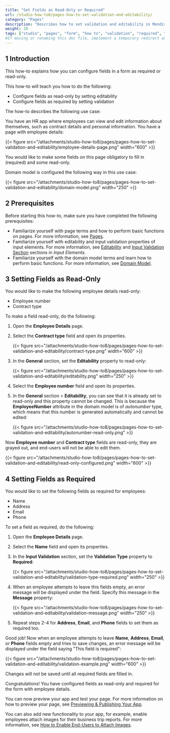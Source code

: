 ```yaml
---
title: "Set Fields as Read-Only or Required"
url: /studio-how-to8/pages-how-to-set-validation-and-editability/
category: "Pages"
description: "Describes how to set validation and editability in Mendix Studio."
weight: 20
tags: ["studio", "pages", "form", "how to", "validation", "required", "read-only", "editability"]
#If moving or renaming this doc file, implement a temporary redirect and let the respective team know they should update the URL in the product. See Mapping to Products for more details.
---
```


## 1 Introduction 

This how-to explains how you can configure fields in a form as required or read-only. 

This how-to will teach you how to do the following:

* Configure fields as read-only by setting editability
* Configure fields as required by setting validation

The how-to describes the following use case: 

You have an HR app where employees can view and edit information about themselves, such as contract details and personal information. You have a page with employee details:

{{< figure src="/attachments/studio-how-to8/pages/pages-how-to-set-validation-and-editability/employee-details-page.png"   width="600"  >}}

You would like to make some fields on this page obligatory to fill in (required) and some read-only.

Domain model is configured the following way in this use case:

{{< figure src="/attachments/studio-how-to8/pages/pages-how-to-set-validation-and-editability/domain-model.png"   width="250"  >}}

## 2 Prerequisites

Before starting this how-to, make sure you have completed the following prerequisites:

* Familiarize yourself with page terms and how to perform basic functions on pages. For more information, see [Pages](/studio8/page-editor/). 
* Familiarize yourself with editability and input validation properties of input elements. For more information, see [Editability](/studio8/page-editor-widgets-input-elements/#editability) and [Input Validation Section](/studio8/page-editor-widgets-input-elements/#validation) sections in *Input Elements*.
* Familiarize yourself with the domain model terms and learn how to perform basic functions. For more information, see [Domain Model](/studio8/domain-models/).

## 3 Setting Fields as Read-Only

You would like to make the following employee details read-only:

* Employee number
* Contract type

To make a field read-only, do the following:

1. Open the **Employee Details** page.

2. Select the **Contract type** field and open its properties.

    {{< figure src="/attachments/studio-how-to8/pages/pages-how-to-set-validation-and-editability/contract-type.png"   width="600"  >}}

3. In the **General** section, set the **Editability** property to read-only:

    {{< figure src="/attachments/studio-how-to8/pages/pages-how-to-set-validation-and-editability/editability.png"   width="250"  >}}

4. Select the **Employee number** field and open its properties.

5. In the **General** section > **Editability**, you can see that it is already set to read-only and this property cannot be changed. This is because the **EmployeeNumber** attribute in the domain model is of *autonumber* type, which means that this number is generated automatically and cannot be edited:

    {{< figure src="/attachments/studio-how-to8/pages/pages-how-to-set-validation-and-editability/autonumber-read-only.png" >}}

Now **Employee number** and **Contract type** fields are read-only, they are grayed out, and end-users will not be able to edit them.

{{< figure src="/attachments/studio-how-to8/pages/pages-how-to-set-validation-and-editability/read-only-configured.png"   width="600"  >}}

## 4 Setting Fields as Required

You would like to set the following fields as required for employees:

* Name
* Address
* Email
* Phone

To set a field as required, do the following:

1. Open the **Employee Details** page.
2. Select the **Name** field and open its properties.
3. In the **Input Validation** section, set the **Validation Type** property to **Required**:

    {{< figure src="/attachments/studio-how-to8/pages/pages-how-to-set-validation-and-editability/validation-type-required.png"   width="250"  >}}

4. When an employee attempts to leave this fields empty, an error message will be displayed under the field. Specify this message in the **Message** property:

    {{< figure src="/attachments/studio-how-to8/pages/pages-how-to-set-validation-and-editability/validation-message.png"   width="250"  >}}

5. Repeat steps 2-4 for **Address**, **Email**, and **Phone** fields to set them as required too. 

Good job! Now when an employee attempts to leave **Name**, **Address**, **Email**, or **Phone** fields empty and tries to save changes, an error message will be displayed under the field saying "This field is required":

{{< figure src="/attachments/studio-how-to8/pages/pages-how-to-set-validation-and-editability/validation-example.png"   width="600"  >}}

Changes will not be saved until all required fields are filled in.

Congratulations! You have configured fields as read-only and required for the form with employee details.

You can now preview your app and test your page. For more information on how to preview your page, see [Previewing & Publishing Your App](/studio8/publishing-app/).

You can also add new functionality to your app, for example, enable employees attach images for their business trip reports. For more information, see [How to Enable End-Users to Attach Images](/studio-how-to8/pages-how-to-attach-images/).
